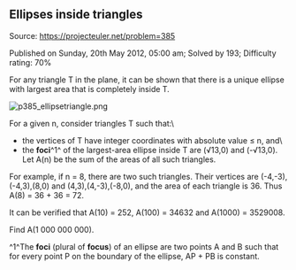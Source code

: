 Ellipses inside triangles
-------------------------

Source: https://projecteuler.net/problem=385

Published on Sunday, 20th May 2012, 05:00 am; Solved by 193; Difficulty
rating: 70%

For any triangle T in the plane, it can be shown that there is a unique
ellipse with largest area that is completely inside T.

![p385\_ellipsetriangle.png](project/images/p385_ellipsetriangle.png)

For a given n, consider triangles T such that:\
 - the vertices of T have integer coordinates with absolute value ≤ n,
and\
 - the **foci**^1^ of the largest-area ellipse inside T are (√13,0) and
(-√13,0).\
 Let A(n) be the sum of the areas of all such triangles.

For example, if n = 8, there are two such triangles. Their vertices are
(-4,-3),(-4,3),(8,0) and (4,3),(4,-3),(-8,0), and the area of each
triangle is 36. Thus A(8) = 36 + 36 = 72.

It can be verified that A(10) = 252, A(100) = 34632 and A(1000) =
3529008.

Find A(1 000 000 000).

^1^The **foci** (plural of **focus**) of an ellipse are two points A and
B such that for every point P on the boundary of the ellipse, AP + PB is
constant.
